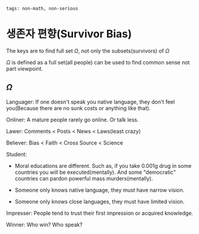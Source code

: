 ```
tags: non-math, non-serious
```

# 생존자 편향(Survivor Bias)

The keys are to find full set $\Omega$, not only the subsets(survivors) of $\Omega$

$\Omega$ is defined as a full set(all people) can be used to find common sense not part viewpoint.

## $\Omega$

Languager: If one doesn't speak you native language, they don't feel you(Because there are no sunk costs or anything like that).

Onliner: A mature people rarely go online. Or talk less.

Lawer: Comments < Posts < News < Laws(least crazy)

Believer: Bias < Faith < Cross Source < Science

<!--
Propaganda is just a hat-word.
English: Germany, Slavic
and Japanese, but Chinese use good words to describe the other countries, which is a reason why China is losing its power.
It doesn't use the bias, but just propaganda with no reason and obviously.
-->

Student:

- Moral educations are different. Such as, if you take 0.001g drug in some countries you will be executed(mentally). And some "democratic" countries can pardon powerful mass murders(mentally).

- Someone only knows native language, they must have narrow vision.

- Someone only knows close languages, they must have limited vision.

Impresser: People tend to trust their first impression or acquired knowledge.

Winner: Who win? Who speak? 
<!--
What are the characteristics of those winners? Do you read fairy tales? Are you a communist? A REAL communsit should not have a child.
-->
<!--
Is native American speaking (in a language that can be understood by us)? So if there's no the witness or witness does not speak English or has not met a kind person...
-->

